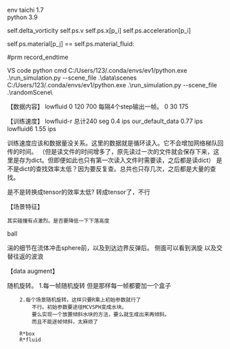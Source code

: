 env
    taichi  1.7   
    python  3.9

self.delta_vorticity
self.ps.v
self.ps.x[p_i]
self.ps.acceleration[p_i]



self.ps.material[p_j] == self.ps.material_fluid:

#prm
record_endtime

VS code python cmd
C:/Users/123/.conda/envs/ev1/python.exe .\run_simulation.py --scene_file .\data\scenes\
C:/Users/123/.conda/envs/ev1/python.exe .\run_simulation.py --scene_file .\randomScene\


【数据内容】
lowfluid        0   120     700         每隔4个step输出一帧。
                0   30      175




【训练速度】
lowfluid-r  总计240 seg     0.4 ips
our_default_data    0.77 ips
lowfluid6           1.55 ips


训练速度应该和数据量没关系。这里的数据就是循环读入。它不会增加网络梯队回传的时间。
（但是读文件的时间增多了，原先读过一次的文件就会保存下来，这里是存为dict。但即便如此也只有第一次读入文件时需要读，之后都是读dict）
是不是dict的查找效率太低？因为要反复查。总共也只存几次，之后都是大量的查找。

是不是转换成tensor的效率太低?
    转成tensor了，不行


【场景特征】

    其实碰撞有点激烈。是否要降低一下下落高度


ball

湍的细节在流体冲击sphere前，以及到达边界反弹后。
侧面可以看到涡旋
以及交替往返的波浪



【data augment】

 随机旋转。
        1.每一帧随机旋转 但是那样每一帧都要加一个盒子

        2.每个场景随机旋转。这样只要R乘上初始参数就行了
            不行。初始参数要途径MCVSPH变成水块。
            要么实现一个放置倾斜水块的方法，要么就生成出来再倾斜。
            而且不能逐帧倾斜，太麻烦了

        R*box
        R*fluid